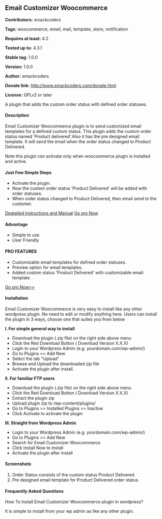 ## Email Customizer Woocommerce ##
**Contributors:** smackcoders

**Tags:** woocommerce, email, mail, template, store, notification

**Requires at least:** 4.2

**Tested up to:** 4.3.1

**Stable tag:** 1.0.0

**Version:** 1.0.0

**Author:** smackcoders

**Donate link:** http://www.smackcoders.com/donate.html

**License:** GPLv2 or later
 
A plugin that adds the custom order status with defined order statuses.

#### Description ####

Email Customizer Woocommerce plugin is to send customized email templates for a defined custom status. This plugin adds the custom order status named 'Product delivered'.Also it has the pre designed email template. It will send the email when the order status changed to Product Delivered. 

Note this plugin can activate only when woocommerce plugin is installed and active.

#### Just Few Simple Steps ####

* Activate the plugin.
* Now the custom order status 'Product Delivered' will be added with order statuses.
* When order status changed to Product Delivered, then email send to the customer.

[Deatailed Instructions and Manual](https://www.smackcoders.com/documentation/woocommerce-email-customizer/email-customizer-woocommerce-pro)
[Go pro Now](https://www.smackcoders.com/email-customizer-woocommerce-pro.html)

#### Advantage ####

* Simple to use
* User Friendly

#### PRO FEATURES ####
 
* Customizable email templates for defined order statuses.
* Preview option for email templates.
* Added custom status 'Product Delivered' with customizable email template. 

[Go pro Now>>](https://www.smackcoders.com/email-customizer-woocommerce-pro.html)


#### Installation ####

Email Customizer Woocommerce is very easy to install like any other wordpress plugin. No need to edit or modify anything here. Users can install the plugin in 3 ways, choose one that suites you from below

**I. For simple general way to install**

* Download the plugin (.zip file) on the right side above menu
* Click the Red Download Button ( Download Version X.X.X)
* Login to your Wordpress Admin (e.g. yourdomain.com/wp-admin/)
* Go to Plugins >> Add New
* Select the tab "Upload"
* Browse and Upload the downloaded zip file
* Activate the plugin after install.

**II. For familiar FTP users**

* Download the plugin (.zip file) on the right side above menu
* Click the Red Download Button ( Download Version X.X.X)
* Extract the plugin zip
* Upload plugin zip to /wp-content/plugins/ 
* Go to Plugins >> Installed Plugins >> Inactive 
* Click Activate to activate the plugin


**III. Straight from Wordpress Admin**

* Login to your Wordpress Admin (e.g. yourdomain.com/wp-admin/)
* Go to Plugins >> Add New
* Search for Email Customizer Woocommerce 
* Click Install Now to install
* Activate the plugin after install
	
 
#### Screenshots ####

1. Order Status consists of the custom status Product Delivered.
2. Pre designed email template for Product Delivered order status.


#### Frequently Asked Questions ####

How To Install Email Customizer Woocommerce plugin in wordpress?

It is simple to install from your wp admin as like any other plugin.
